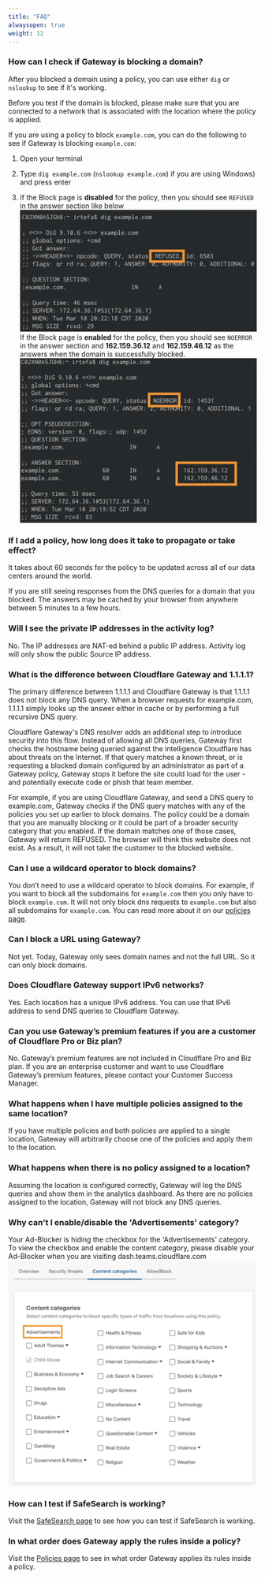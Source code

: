```yaml
---
title: "FAQ"
alwaysopen: true
weight: 12
---
```

### How can I check if Gateway is blocking a domain?
After you blocked a domain using a policy, you can use either `dig` or `nslookup` to see if it's working. 

Before you test if the domain is blocked, please make sure that you are connected to a network that is associated with the location where the policy is applied.

If you are using a policy to block `example.com`, you can do the following to see if Gateway is blocking `example.com`:

1. Open your terminal

2. Type `dig example.com` (`nslookup example.com`) if you are using Windows) and press enter

3. If the Block page is **disabled** for the policy, then you should see `REFUSED` in the answer section like below
![Blocked when block page disabled](../static/blocked-disabled.png)
If the Block page is **enabled** for the policy, then you should see `NOERROR` in the answer section and **162.159.36.12** and **162.159.46.12** as the answers when the domain is successfully blocked.
![Blocked when block page enabled](../static/blocked-enabled.png)

### If I add a policy, how long does it take to propagate or take effect?
It takes about 60 seconds for the policy to be updated across all of our data centers around the world.

If you are still seeing responses from the DNS queries for a domain that you blocked. The answers may be cached by your browser from anywhere between 5 minutes to a few hours. 

### Will I see the private IP addresses in the activity log?
No. The IP addresses are NAT-ed behind a public IP address. Activity log will only show the public Source IP address.

### What is the difference between Cloudflare Gateway and 1.1.1.1?
The primary difference between 1.1.1.1 and Cloudflare Gateway is that 1.1.1.1 does not block any DNS query. When a browser requests for example.com, 1.1.1.1 simply looks up the answer either in cache or by performing a full recursive DNS query.

Cloudflare Gateway's DNS resolver adds an additional step to introduce security into this flow. Instead of allowing all DNS queries, Gateway first checks the hostname being queried against the intelligence Cloudflare has about threats on the Internet. If that query matches a known threat, or is requesting a blocked domain configured by an administrator as part of a Gateway policy, Gateway stops it before the site could load for the user - and potentially execute code or phish that team member.

For example, if you are using Cloudflare Gateway, and send a DNS query to example.com, Gateway checks if the DNS query matches with any of the policies you set up earlier to block domains. The policy could be a domain that you are manually blocking or it could be part of a broader security category that you enabled. If the domain matches one of those cases, Gateway will return REFUSED. The browser will think this website does not exist. As a result, it will not take the customer to the blocked website.

### Can I use a wildcard operator to block domains?
You don’t need to use a wildcard operator to block domains. For example, if you want to block all the subdomains for `example.com` then you only have to block `example.com`. It will not only block dns requests to `example.com` but also all subdomains for `example.com`. You can read more about it on our [policies page](/gateway/reference-new/policy).

### Can I block a URL using Gateway?
Not yet. Today, Gateway only sees domain names and not the full URL. So it can only block domains.

### Does Cloudflare Gateway support IPv6 networks?
Yes. Each location has a unique IPv6 address. You can use that IPv6 address to send DNS queries to Cloudflare Gateway. 

### Can you use Gateway’s premium features if you are a customer of Cloudflare Pro or Biz plan?
No. Gateway’s premium features are not included in Cloudflare Pro and Biz plan. If you are an enterprise customer and want to use Cloudflare Gateway’s premium features, please contact your Customer Success Manager.

### What happens when I have multiple policies assigned to the same location?
If you have multiple policies and both policies are applied to a single location, Gateway will arbitrarily choose one of the policies and apply them to the location.

### What happens when there is no policy assigned to a location?
Assuming the location is configured correctly, Gateway will log the DNS queries and show them in the analytics dashboard. As there are no policies assigned to the location, Gateway will not block any DNS queries.

### Why can't I enable/disable the 'Advertisements' category?
Your Ad-Blocker is hiding the checkbox for the 'Advertisements' category. To view the checkbox and enable the content category, please disable your Ad-Blocker when you are visiting dash.teams.cloudflare.com
![Adblocker blocking Advertisements Category](../static/adblocker-blocking-advertisements.png)

### How can I test if SafeSearch is working?
Visit the [SafeSearch page](/gateway/getting-started-new/configuring-policies/safesearch) to see how you can test if SafeSearch is working.

### In what order does Gateway apply the rules inside a policy?
Visit the [Policies page](/gateway/reference-new/policy) to see in what order Gateway applies its rules inside a policy.
